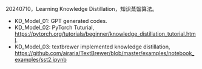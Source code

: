 20240710，Learning Knowledge Distillation，知识蒸馏算法。
 - KD_Model_01: GPT generated codes.
 - KD_Model_02: PyTorch Tuturial, https://pytorch.org/tutorials/beginner/knowledge_distillation_tutorial.html.
 - KD_Model_03: textbrewer implemented knowledge distillation, https://github.com/airaria/TextBrewer/blob/master/examples/notebook_examples/sst2.ipynb
